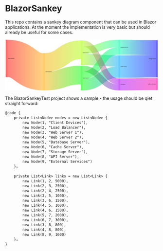 # BlazorSankey

This repo contains a sankey diagram component that can be used in Blazor applications. At the moment the implementation is very basic but should already be useful for some cases.

![alt text](https://github.com/codeus-de/BlazorSankey/blob/master/BlazorSankeyTest/Blazor-Sankey-Diagram.jpg)

The BlazorSankeyTest project shows a sample - the usage should be qiet straight forward:

```
@code {
    private List<Node> nodes = new List<Node> {
        new Node(1, "Client Devices"),
        new Node(2, "Load Balancer"),
        new Node(3, "Web Server 1"),
        new Node(4, "Web Server 2"),
        new Node(5, "Database Server"),
        new Node(6, "Cache Server"),
        new Node(7, "Storage Server"),
        new Node(8, "API Server"),
        new Node(9, "External Services")
    };

    private List<Link> links = new List<Link> {
        new Link(1, 2, 5000),
        new Link(2, 3, 2500),
        new Link(2, 4, 2500),
        new Link(3, 5, 1000),
        new Link(3, 6, 1500),
        new Link(4, 5, 1000),
        new Link(4, 6, 1500),
        new Link(5, 7, 2000),
        new Link(6, 7, 3000),
        new Link(3, 8, 800),
        new Link(4, 8, 800),
        new Link(8, 9, 1600)
    };
}
```
